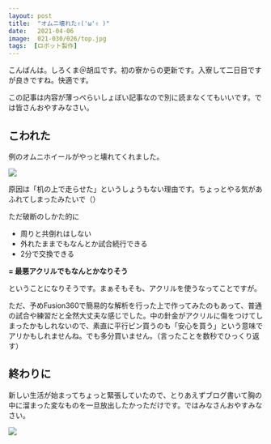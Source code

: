 ```yaml
---
layout: post
title:  "オムニ壊れた✌︎('ω'✌︎ )"
date:   2021-04-06
image:  021-030/026/top.jpg
tags:  [ロボット製作]
---
```


こんばんは。しろくま＠胡瓜です。初の寮からの更新です。入寮して二日目ですが良きですね。快適です。

この記事は内容が薄っぺらいしょぼい記事なので別に読まなくてもいいです。では皆さんおやすみなさい。

## こわれた

例のオムニホイールがやっと壊れてくれました。

![]({{site.baseurl}}/img/021-030/026/top.jpg)

原因は「机の上で走らせた」というしょうもない理由です。ちょっとやる気があふれてしまったみたいで（）

ただ破断のしかた的に

- 周りと共倒れはしない
- 外れたままでもなんとか試合続行できる
- 2分で交換できる

**= 最悪アクリルでもなんとかなりそう**

ということになりそうです。まぁそもそも、アクリルを使うなってことですが。

ただ、予めFusion360で簡易的な解析を行った上で作ってみたのもあって、普通の試合や練習だと全然大丈夫な感じでした。中の針金がアクリルに傷をつけてしまったかもしれないので、素直に平行ピン買うのも「安心を買う」という意味でアリかもしれませんね。でも多分買いません。（言ったことを数秒でひっくり返す）

## 終わりに

新しい生活が始まってちょっと緊張していたので、とりあえずブログ書いて胸の中に溜まった変なものを一旦放出したかっただけです。ではみなさんおやすみなさい。

![]({{site.baseurl}}/img/021-030/026/001.jpg)